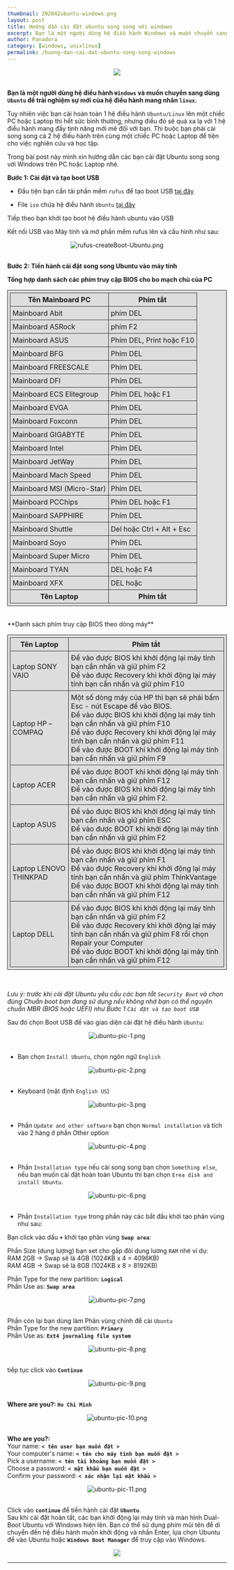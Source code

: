 ```yaml
---
thumbnail: 202042ubuntu-windows.png
layout: post
title: Hướng dẫn cài đặt ubuntu song song với windows
excerpt: Bạn là một người dùng hệ điều hành Windows và muốn chuyển sang dùng Ubuntu
author: Panadora
category: [windows, unixlinux]
permalink: /huong-dan-cai-dat-ubuntu-song-song-windows
---
```


<center><img class="img-thumbnail" src="{{site.baseurl}}/image/202042ubuntu-windows.png"></center><br>

**Bạn là một người dùng hệ điều hành `Windows` và muốn chuyển sang dùng `Ubuntu` để trải nghiệm sự mới của hệ điều hành mang nhân `linux`.**

Tuy nhiên việc bạn cài hoàn toàn 1 hệ điều hành `Ubuntu/Linux` lên một chiếc PC hoặc Laptop thì hết sức bình thường, nhưng điều đó sẽ quá xa lạ với 1 hệ điều hành mang đầy tính năng mới mẽ đối với bạn. Thì buộc bạn phải cài song song cả 2 hệ điều hành trên cùng một chiếc PC hoặc Laptop để tiện cho việc nghiên cứu và học tập.

Trong bài post này mình xin hướng dẫn các bạn cài đặt Ubuntu song song với Windows trên PC hoặc Laptop nhé.

**Bước 1: Cài đặt và tạo boot USB**

- Đầu tiện bạn cần tải phần mềm `rufus` để tạo boot USB <a href="https://rufus.ie/">tại đây</a>

- File `iso` chứa hệ điều hành `Ubuntu` <a href="https://ubuntu.com/#download">tại đây</a>

Tiếp theo bạn khởi tạo boot hệ điều hành ubuntu vào USB

Kết nối USB vào Máy tính và mở phần mềm rufus lên và cấu hình như sau:

<center><img class="img-thumbnail" src="https://www.upsieutoc.com/images/2020/04/03/rufus-createBoot-Ubuntu.png" alt="rufus-createBoot-Ubuntu.png" border="0"/></center><br>

**Bước 2: Tiến hành cài đặt song song Ubuntu vào máy tính**

**Tổng hợp danh sách các phím truy cập BIOS cho bo mạch chủ của PC**

<article class="text-blog">
	<style>	
		table, th, td {
		  background: #dddd;
		  border: 1px solid #242424;
		  padding: 8px;
		}
	</style>
	<table>
		<tr>
			<th> Tên Mainboard PC </th>
			<th> Phím tắt </th>
		</tr>
		<tr>
			<td> Mainboard Abit </td>
			<td> phím DEL </td>
		</tr>
		<tr>
			<td> Mainboard ASRock </td>
			<td> phím F2 </td>
		</tr>
		<tr>
			<td> Mainboard ASUS </td>
			<td> Phím DEL, Print hoặc F10 </td>
		</tr>
		<tr>
			<td> Mainboard BFG </td>
			<td> Phím DEL </td>
		</tr>
		<tr>
			<td> Mainboard FREESCALE </td>
			<td> Phím DEL </td>
		</tr>
		<tr>
			<td> Mainboard DFI </td>
			<td> Phím DEL </td>
		</tr>
		<tr>
			<td> Mainboard ECS Elitegroup </td>
			<td> Phím DEL hoặc F1 </td>
		</tr>
		<tr>
			<td> Mainboard EVGA </td>
			<td> Phím DEL </td>
		</tr>
		<tr>
			<td> Mainboard Foxconn </td>
			<td> Phím DEL </td>
		</tr>
		<tr>
			<td> Mainboard GIGABYTE </td>
			<td> Phím DEL </td>
		</tr>
		<tr>
			<td> Mainboard Intel </td>
			<td> Phím DEL </td>
		</tr>
		<tr>
			<td> Mainboard JetWay </td>
			<td> Phím DEL </td>
		</tr>
		<tr>
			<td> Mainboard Mach Speed </td>
			<td> Phím DEL </td>
		</tr>
		<tr>
			<td> Mainboard MSI (Micro-Star) </td>
			<td> Phím DEL </td>
		</tr>
		<tr>
			<td> Mainboard PCChips </td>
			<td> Phím DEL hoặc F1 </td>
		</tr>
		<tr>
			<td> Mainboard SAPPHIRE </td>
			<td> Phím DEL </td>
		</tr>
		<tr>
			<td> Mainboard Shuttle </td>
			<td> Del hoặc Ctrl + Alt + Esc </td>
		</tr>
		<tr>
			<td> Mainboard Soyo </td>
			<td> Phím DEL </td>
		</tr>
		<tr>
			<td> Mainboard Super Micro </td>
			<td> Phím DEL </td>
		</tr>
		<tr>
			<td> Mainboard TYAN </td>
			<td> DEL hoặc F4 </td>
		</tr>
		<tr>
			<td> Mainboard XFX </td>
			<td> DEL hoặc </td>
		</tr>
		<tr>
			<th> Tên Laptop </th>
			<th> Phím tắt </th>
		</tr>
	</table>
</article>
<br>
**Danh sách phím truy cập BIOS theo dòng máy**
<article class="text-blog">
	<style>	
		table, th, td {
		  background: #dddd;
		  border: 1px solid #242424;
		  padding: 5px;
		}
	</style>
	<table>
		<tr>
			<th> Tên Laptop </th>
			<th> Phím tắt </th>
		</tr>
		<tr>
			<td> Laptop SONY VAIO </td>
			<td> 
				Để vào được BIOS khi khởi động lại máy tính bạn cần nhấn và giữ phím F2 <br>
				Để vào được Recovery khi khởi động lại máy tính bạn cần nhấn và giữ phím F10 
			</td>
		</tr>
		<tr>
			<td> Laptop HP – COMPAQ </td>
			<td> 
				Một số dòng máy của HP thì bạn sẽ phải bấm Esc - nút Escape để vào BIOS.<br>
				Để vào được BIOS khi khởi động lại máy tính bạn cần nhấn và giữ phím F10<br>
				Để vào được Recovery khi khởi động lại máy tính bạn cần nhấn và giữ phím F11<br>
				Để vào được BOOT khi khởi động lại máy tính bạn cần nhấn và giữ phím F9
			</td>
		</tr>
		<tr>
			<td> Laptop ACER </td>
			<td> 
				Để vào được BOOT khi khởi động lại máy tính bạn cần nhấn và giữ phím F12<br>
				Để vào được BIOS khi khởi động lại máy tính bạn cần nhấn và giữ phím F2.<br>
			</td>
		</tr>
		<tr>
			<td> Laptop ASUS </td>
			<td> 
				Để vào được BIOS khi khởi động lại máy tính bạn cần nhấn và giữ phím ESC<br>
				Để vào được BOOT khi khởi động lại máy tính bạn cần nhấn và giữ phím F2 
			</td>
		</tr>
		<tr>
			<td> Laptop LENOVO THINKPAD </td>
			<td> 
				Để vào được BIOS khi khởi động lại máy tính bạn cần nhấn và giữ phím F1<br>
				Để vào được Recovery khi khởi động lại máy tính bạn cần nhấn và giữ phím ThinkVantage<br>
				Để vào được BOOT khi khởi động lại máy tính bạn cần nhấn và giữ phím F12 
			</td>
		</tr>
		<tr>
			<td> Laptop DELL </td>
			<td> 
				Để vào được BIOS khi khởi động lại máy tính bạn cần nhấn và giữ phím F2<br>
				Để vào được Recovery khi khởi động lại máy tính bạn cần nhấn và giữ phím F8 rồi chọn Repair your Computer<br>
				Để vào được BOOT khi khởi động lại máy tính bạn cần nhấn và giữ phím F12 
			</td>
		</tr>
	</table>
</article>
<br>

*Lưu ý: trước khi cài đặt Ubuntu yêu cầu các bạn tắt `Security Boot` và chọn đúng Chuẩn boot bạn đang sử dụng nếu không nhớ bạn có thể nguyên chuẩn MBR (BIOS hoặc UEFI) như Bước 1 `Cài đặt và tạo boot USB`*

Sau đó chọn Boot USB để vào giao diện cài đặt hệ điều hành `Ubuntu`:

<center><img class="img-thumbnail" src="https://www.upsieutoc.com/images/2020/04/03/ubuntu-pic-1.png" alt="ubuntu-pic-1.png" border="0"></center><br>

+ Bạn chọn `Install Ubuntu`, chọn ngôn ngữ `English`
<center><img class="img-thumbnail" src="https://www.upsieutoc.com/images/2020/04/03/ubuntu-pic-2.png" alt="ubuntu-pic-2.png" border="0"></center><br>

+ Keyboard (mặt định `English US`)
<center><img class="img-thumbnail" src="https://www.upsieutoc.com/images/2020/04/03/ubuntu-pic-3.png" alt="ubuntu-pic-3.png" border="0"></center><br>

+ Phần `Update and other software` bạn chọn `Normal installation` và tích vào 2 hàng ở phần Other option
<center><img class="img-thumbnail" src="https://www.upsieutoc.com/images/2020/04/03/ubuntu-pic-4.png" alt="ubuntu-pic-4.png" border="0"></center><br>

+ Phần `Installation type` nếu cài song song bạn chọn `Something else`, nếu bạn muốn cài đặt hoàn toàn Ubuntu thì bạn chọn `Erea disk and install Ubuntu`.
<center><img class="img-thumbnail" src="https://www.upsieutoc.com/images/2020/04/03/ubuntu-pic-6.png" alt="ubuntu-pic-6.png" border="0"></center><br>

+ Phần `Installation type` trong phần này các bắt đầu khởi tạo phân vùng như sau:

Bạn click vào dấu **`+`** khởi tạo phân vùng **`Swap area`**:

Phần Size (dung lượng) bạn set cho gắp đôi dung lương `RAM` nhé ví dụ:<br>
RAM 2GB -> Swap sẽ là 4GB (1024KB x 4 = 4096KB)<br>
RAM 4GB -> Swap sẽ là 8GB (1024KB x 8 = 8192KB)

Phần Type for the new partition: **`Logical`**<br>
Phần Use as: **`Swap area`**

<center><img class="img-thumbnail" src="https://www.upsieutoc.com/images/2020/04/03/ubuntu-pic-7.png" alt="ubuntu-pic-7.png" border="0"></center><br>

Phần còn lại bạn dùng làm Phân vùng chính để cài `Ubuntu` <br>
Phần Type for the new partition: **`Primary`** <br>
Phần Use as: **`Ext4 journaling file system`**

<center><img class="img-thumbnail" src="https://www.upsieutoc.com/images/2020/04/03/ubuntu-pic-8.png" alt="ubuntu-pic-8.png" border="0"></center><br>

tiếp tục click vào **`Continue`**

<center><img class="img-thumbnail" src="https://www.upsieutoc.com/images/2020/04/03/ubuntu-pic-9.png" alt="ubuntu-pic-9.png" border="0"></center><br>

**Where are you?: `Ho Chi Minh`**
<center><img class="img-thumbnail" src="https://www.upsieutoc.com/images/2020/04/03/ubuntu-pic-10.png" alt="ubuntu-pic-10.png" border="0"></center><br>

**Who are you?:**<br>
Your name: **`< tên user bạn muốn đặt >`**<br>
Your computer's name: **`< tên cho máy tính bạn muốn đặt >`**<br>
Pick a username: **`< tên tài khoảng bạn muốn đặt >`**<br>
Choose a password: **`< mật khẩu bạn muốn đặt >`**<br>
Confirm your password: **`< xác nhận lại mật khẩu >`**

<center><img class="img-thumbnail" src="https://www.upsieutoc.com/images/2020/04/03/ubuntu-pic-11.png" alt="ubuntu-pic-11.png" border="0"></center><br>

Click vào **`continue`** để tiến hành cài đặt **`Ubuntu`**.<br>
Sau khi cài đặt hoàn tất, các bạn khởi động lại máy tính và màn hình Dual-Boot Ubuntu với Windows hiện lên. Bạn có thể sử dụng phím mũi tên để di chuyển đến hệ điều hành muốn khởi động và nhấn Enter, lựa chọn Ubuntu để vào Ubuntu hoặc **`Windows Boot Manager`** để truy cập vào Windows.

<center><img class="img-thumbnail" src="https://privatstrand.dirkschmidtke.de/wp-content/ubuntu-18.04-welcome.jpg"></center>
<hr>